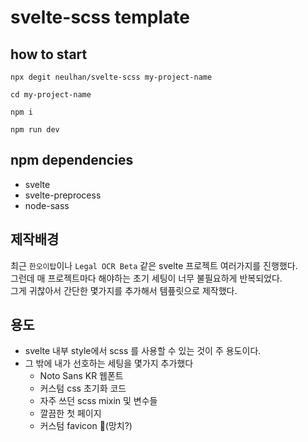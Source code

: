 # svelte-scss template

## how to start
```
npx degit neulhan/svelte-scss my-project-name 

cd my-project-name

npm i

npm run dev
```


## npm dependencies
- svelte
- svelte-preprocess
- node-sass


## 제작배경
최근 `한오이탑`이나 `Legal OCR Beta` 같은 svelte 프로젝트 여러가지를 진행했다.  
그런데 매 프로젝트마다 해야하는 초기 세팅이 너무 불필요하게 반복되었다.  
그게 귀찮아서 간단한 몇가지를 추가해서 템픞릿으로 제작했다.  

## 용도


- svelte 내부 style에서 scss 를 사용할 수 있는 것이 주 용도이다.
- 그 밖에 내가 선호하는 세팅을 몇가지 추가했다
  - Noto Sans KR 웹폰트
  - 커스텀 css 초기화 코드
  - 자주 쓰던 scss mixin 및 변수들
  - 깔끔한 첫 페이지
  - 커스텀 favicon 🔨(망치?)
